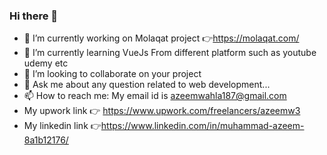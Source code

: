 ### Hi there 👋

- 🔭 I’m currently working on Molaqat project 👉https://molaqat.com/
- 🌱 I’m currently learning VueJs From different platform such as youtube udemy etc
- 👯 I’m looking to collaborate on your project
- 💬 Ask me about any question related to web development...
- 📫 How to reach me: My email id is azeemwahla187@gmail.com
- My upwork link 👉 https://www.upwork.com/freelancers/azeemw3
- My linkedin link 👉https://www.linkedin.com/in/muhammad-azeem-8a1b12176/
<!--
**az33m-oppo/az33m-oppo** is a ✨ _special_ ✨ repository because its `README.md` (this file) appears on your GitHub profile.

Here are some ideas to get you started:

- 🔭 I’m currently working on ...
- 🌱 I’m currently learning ...
- 👯 I’m looking to collaborate on ...
- 🤔 I’m looking for help with ...
- 💬 Ask me about ...
- 📫 How to reach me: ...
- 😄 Pronouns: ...
- ⚡ Fun fact: ...
-->
